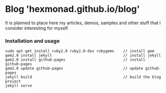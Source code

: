 Blog 'hexmonad.github.io/blog'
=======

It is planned to place here my articles, demos, samples and other stuff that i consider interesting for myself.


### Installation and usage

```
sudo apt-get install ruby2.0 ruby2.0-dev rubygems    // install gem
gem2.0 install jekyll                                // install jekyll
gem2.0 install github-pages                          // install github-pages
gem2.0 update github-pages                           // update github-pages
jekyll build                                         // build the blog project
jekyll serve

```
